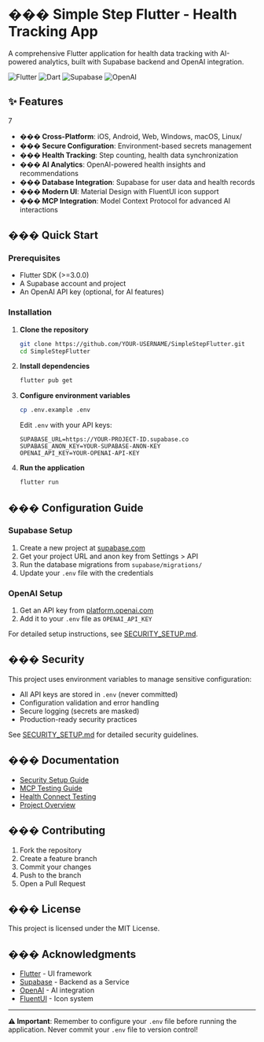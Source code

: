 # ��� Simple Step Flutter - Health Tracking App

A comprehensive Flutter application for health data tracking with AI-powered analytics, built with Supabase backend and OpenAI integration.

![Flutter](https://img.shields.io/badge/Flutter-%2302569B.svg?style=for-the-badge&logo=Flutter&logoColor=white)
![Dart](https://img.shields.io/badge/dart-%230175C2.svg?style=for-the-badge&logo=dart&logoColor=white)
![Supabase](https://img.shields.io/badge/Supabase-3ECF8E?style=for-the-badge&logo=supabase&logoColor=white)
![OpenAI](https://img.shields.io/badge/OpenAI-74aa9c?style=for-the-badge&logo=openai&logoColor=white)

## ✨ Features
7
- **��� Cross-Platform**: iOS, Android, Web, Windows, macOS, Linux/
- **��� Secure Configuration**: Environment-based secrets management
- **��� Health Tracking**: Step counting, health data synchronization
- **��� AI Analytics**: OpenAI-powered health insights and recommendations
- **���️ Database Integration**: Supabase for user data and health records
- **��� Modern UI**: Material Design with FluentUI icon support
- **��� MCP Integration**: Model Context Protocol for advanced AI interactions

## ��� Quick Start

### Prerequisites

- Flutter SDK (>=3.0.0)
- A Supabase account and project
- An OpenAI API key (optional, for AI features)

### Installation

1. **Clone the repository**
   ```bash
   git clone https://github.com/YOUR-USERNAME/SimpleStepFlutter.git
   cd SimpleStepFlutter
   ```

2. **Install dependencies**
   ```bash
   flutter pub get
   ```

3. **Configure environment variables**
   ```bash
   cp .env.example .env
   ```
   
   Edit `.env` with your API keys:
   ```properties
   SUPABASE_URL=https://YOUR-PROJECT-ID.supabase.co
   SUPABASE_ANON_KEY=YOUR-SUPABASE-ANON-KEY
   OPENAI_API_KEY=YOUR-OPENAI-API-KEY
   ```

4. **Run the application**
   ```bash
   flutter run
   ```

## ��� Configuration Guide

### Supabase Setup

1. Create a new project at [supabase.com](https://supabase.com)
2. Get your project URL and anon key from Settings > API
3. Run the database migrations from `supabase/migrations/`
4. Update your `.env` file with the credentials

### OpenAI Setup

1. Get an API key from [platform.openai.com](https://platform.openai.com/api-keys)
2. Add it to your `.env` file as `OPENAI_API_KEY`

For detailed setup instructions, see [SECURITY_SETUP.md](SECURITY_SETUP.md).

## ��� Security

This project uses environment variables to manage sensitive configuration:

- All API keys are stored in `.env` (never committed)
- Configuration validation and error handling
- Secure logging (secrets are masked)
- Production-ready security practices

See [SECURITY_SETUP.md](SECURITY_SETUP.md) for detailed security guidelines.

## ��� Documentation

- [Security Setup Guide](SECURITY_SETUP.md)
- [MCP Testing Guide](Docs/MCP_TESTING_GUIDE.md)
- [Health Connect Testing](Docs/HEALTH_CONNECT_TESTING_GUIDE.md)
- [Project Overview](Docs/project_overview.md)

## ��� Contributing

1. Fork the repository
2. Create a feature branch
3. Commit your changes
4. Push to the branch
5. Open a Pull Request

## ��� License

This project is licensed under the MIT License.

## ��� Acknowledgments

- [Flutter](https://flutter.dev/) - UI framework
- [Supabase](https://supabase.com/) - Backend as a Service
- [OpenAI](https://openai.com/) - AI integration
- [FluentUI](https://developer.microsoft.com/en-us/fluentui) - Icon system

---

**⚠️ Important**: Remember to configure your `.env` file before running the application. Never commit your `.env` file to version control!
